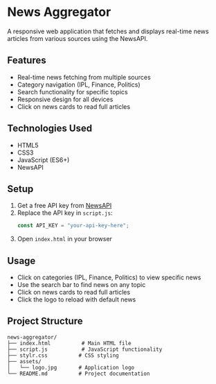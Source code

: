 # News Aggregator

A responsive web application that fetches and displays real-time news articles from various sources using the NewsAPI.

## Features

- Real-time news fetching from multiple sources
- Category navigation (IPL, Finance, Politics)
- Search functionality for specific topics
- Responsive design for all devices
- Click on news cards to read full articles

## Technologies Used

- HTML5
- CSS3
- JavaScript (ES6+)
- NewsAPI

## Setup

1. Get a free API key from [NewsAPI](https://newsapi.org/)
2. Replace the API key in `script.js`:
   ```javascript
   const API_KEY = "your-api-key-here";
   ```
3. Open `index.html` in your browser

## Usage

- Click on categories (IPL, Finance, Politics) to view specific news
- Use the search bar to find news on any topic
- Click on news cards to read full articles
- Click the logo to reload with default news

## Project Structure

```
news-aggregator/
├── index.html          # Main HTML file
├── script.js           # JavaScript functionality
├── stylr.css          # CSS styling
├── assets/
│   └── logo.jpg       # Application logo
└── README.md          # Project documentation
```
